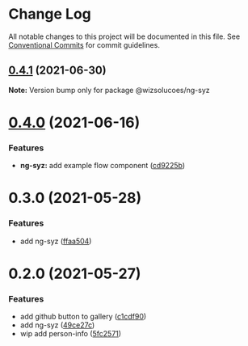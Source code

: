 # Change Log

All notable changes to this project will be documented in this file.
See [Conventional Commits](https://conventionalcommits.org) for commit guidelines.

## [0.4.1](https://github.com/wizsolucoes/syz/compare/@wizsolucoes/ng-syz@0.4.0...@wizsolucoes/ng-syz@0.4.1) (2021-06-30)

**Note:** Version bump only for package @wizsolucoes/ng-syz





# [0.4.0](https://github.com/wizsolucoes/syz/compare/@wizsolucoes/ng-syz@0.3.0...@wizsolucoes/ng-syz@0.4.0) (2021-06-16)


### Features

* **ng-syz:** add example flow component ([cd9225b](https://github.com/wizsolucoes/syz/commit/cd9225bfa310222a2060a49e72f3109588d1007b))





# 0.3.0 (2021-05-28)


### Features

* add ng-syz ([ffaa504](https://github.com/wizsolucoes/syz/commit/ffaa504bf384fa7d557c0b1f37ab2fbc17b2ecf3))





# 0.2.0 (2021-05-27)


### Features

* add github button to gallery ([c1cdf90](https://github.com/wizsolucoes/syz/commit/c1cdf9070ec1b2d4c9a145cc1b523aaff3e9143b))
* add ng-syz ([49ce27c](https://github.com/wizsolucoes/syz/commit/49ce27c22f3c6e48538556f96c457ec19fba7ec8))
* wip add person-info ([5fc2571](https://github.com/wizsolucoes/syz/commit/5fc2571e377c73fc84ccd9802a29947b373425df))
